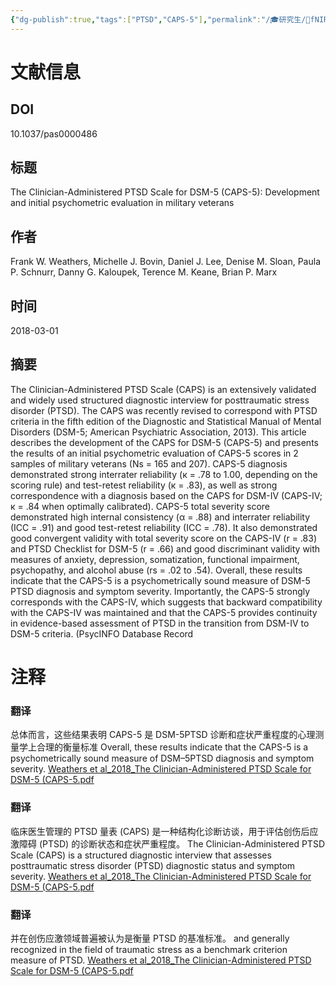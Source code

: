 ```yaml
---
{"dg-publish":true,"tags":["PTSD","CAPS-5"],"permalink":"/🎓研究生/🌙fNIRS+PTSD/文献阅读/The Clinician-Administered PTSD Scale for DSM-5 (CAPS-5) - Development and initial psychometric evaluation in military veterans/","dgPassFrontmatter":true}
---
```


# 文献信息
## DOI
10.1037/pas0000486

## 标题
The Clinician-Administered PTSD Scale for DSM-5 (CAPS-5): Development and initial psychometric evaluation in military veterans

## 作者
Frank W. Weathers, Michelle J. Bovin, Daniel J. Lee, Denise M. Sloan, Paula P. Schnurr, Danny G. Kaloupek, Terence M. Keane, Brian P. Marx

## 时间
2018-03-01

## 摘要
The Clinician-Administered PTSD Scale (CAPS) is an extensively validated and widely used structured diagnostic interview for posttraumatic stress disorder (PTSD). The CAPS was recently revised to correspond with PTSD criteria in the fifth edition of the Diagnostic and Statistical Manual of Mental Disorders (DSM-5; American Psychiatric Association, 2013). This article describes the development of the CAPS for DSM-5 (CAPS-5) and presents the results of an initial psychometric evaluation of CAPS-5 scores in 2 samples of military veterans (Ns = 165 and 207). CAPS-5 diagnosis demonstrated strong interrater reliability (к = .78 to 1.00, depending on the scoring rule) and test-retest reliability (к = .83), as well as strong correspondence with a diagnosis based on the CAPS for DSM-IV (CAPS-IV; к = .84 when optimally calibrated). CAPS-5 total severity score demonstrated high internal consistency (α = .88) and interrater reliability (ICC = .91) and good test-retest reliability (ICC = .78). It also demonstrated good convergent validity with total severity score on the CAPS-IV (r = .83) and PTSD Checklist for DSM-5 (r = .66) and good discriminant validity with measures of anxiety, depression, somatization, functional impairment, psychopathy, and alcohol abuse (rs = .02 to .54). Overall, these results indicate that the CAPS-5 is a psychometrically sound measure of DSM-5 PTSD diagnosis and symptom severity. Importantly, the CAPS-5 strongly corresponds with the CAPS-IV, which suggests that backward compatibility with the CAPS-IV was maintained and that the CAPS-5 provides continuity in evidence-based assessment of PTSD in the transition from DSM-IV to DSM-5 criteria. (PsycINFO Database Record

# 注释



 ### 翻译
总体而言，这些结果表明 CAPS-5 是 DSM-5PTSD 诊断和症状严重程度的心理测量学上合理的衡量标准
Overall, these results indicate that the CAPS-5 is a psychometrically sound measure of DSM–5PTSD diagnosis and symptom severity.
[Weathers et al_2018_The Clinician-Administered PTSD Scale for DSM-5 (CAPS-5.pdf](zotero://open-pdf/library/items/6BFUGHMM?page=2&annotation=QBM99GZ2)


 ### 翻译
临床医生管理的 PTSD 量表 (CAPS) 是一种结构化诊断访谈，用于评估创伤后应激障碍 (PTSD) 的诊断状态和症状严重程度。
The Clinician-Administered PTSD Scale (CAPS) is a structured diagnostic interview that assesses posttraumatic stress disorder (PTSD) diagnostic status and symptom severity.
[Weathers et al_2018_The Clinician-Administered PTSD Scale for DSM-5 (CAPS-5.pdf](zotero://open-pdf/library/items/6BFUGHMM?page=2&annotation=RQ7NWSGJ)


 ### 翻译
并在创伤应激领域普遍被认为是衡量 PTSD 的基准标准。
and generally recognized in the field of traumatic stress as a benchmark criterion measure of PTSD.
[Weathers et al_2018_The Clinician-Administered PTSD Scale for DSM-5 (CAPS-5.pdf](zotero://open-pdf/library/items/6BFUGHMM?page=2&annotation=GMVCNHJS)



